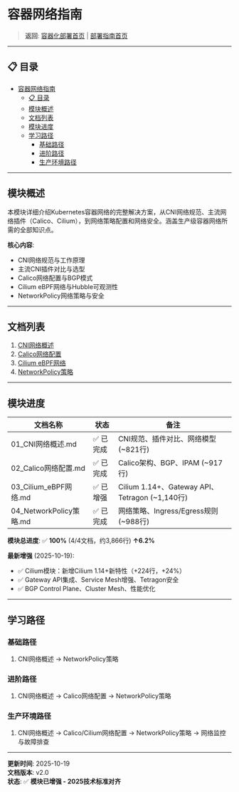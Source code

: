 # 容器网络指南

> **返回**: [容器化部署首页](../README.md) | [部署指南首页](../../00_索引导航/README.md)

---

## 📋 目录

- [容器网络指南](#容器网络指南)
  - [📋 目录](#-目录)
  - [模块概述](#模块概述)
  - [文档列表](#文档列表)
  - [模块进度](#模块进度)
  - [学习路径](#学习路径)
    - [基础路径](#基础路径)
    - [进阶路径](#进阶路径)
    - [生产环境路径](#生产环境路径)

---

## 模块概述

本模块详细介绍Kubernetes容器网络的完整解决方案，从CNI网络规范、主流网络插件（Calico、Cilium），到网络策略配置和网络安全。涵盖生产级容器网络所需的全部知识点。

**核心内容**:

- CNI网络规范与工作原理
- 主流CNI插件对比与选型
- Calico网络配置与BGP模式
- Cilium eBPF网络与Hubble可观测性
- NetworkPolicy网络策略与安全

---

## 文档列表

1. [CNI网络概述](01_CNI网络概述.md)
2. [Calico网络配置](02_Calico网络配置.md)
3. [Cilium eBPF网络](03_Cilium_eBPF网络.md)
4. [NetworkPolicy策略](04_NetworkPolicy策略.md)

---

## 模块进度

| 文档名称 | 状态 | 备注 |
|---|---|---|
| 01_CNI网络概述.md | ✅ 已完成 | CNI规范、插件对比、网络模型 (~821行) |
| 02_Calico网络配置.md | ✅ 已完成 | Calico架构、BGP、IPAM (~917行) |
| 03_Cilium_eBPF网络.md | ✅ 已增强 | Cilium 1.14+、Gateway API、Tetragon (~1,140行) |
| 04_NetworkPolicy策略.md | ✅ 已完成 | 网络策略、Ingress/Egress规则 (~988行) |

**模块总进度**: ✅ **100%** (4/4文档，约3,866行) **↑6.2%**

**最新增强** (2025-10-19):

- ✅ Cilium模块：新增Cilium 1.14+新特性（+224行，+24%）
- ✅ Gateway API集成、Service Mesh增强、Tetragon安全
- ✅ BGP Control Plane、Cluster Mesh、性能优化

---

## 学习路径

### 基础路径

1. CNI网络概述 → NetworkPolicy策略

### 进阶路径

1. CNI网络概述 → Calico网络配置 → NetworkPolicy策略

### 生产环境路径

1. CNI网络概述 → Calico/Cilium网络配置 → NetworkPolicy策略 → 网络监控与故障排查

---

**更新时间**: 2025-10-19  
**文档版本**: v2.0  
**状态**: ✅ **模块已增强 - 2025技术标准对齐**
